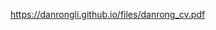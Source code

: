 <!------->
<!--layout: archive-->
<!--title: "CV"-->
<!--permalink: /cv/-->
<!--author_profile: true-->
<!--redirect_from:-->
<!--  - /resume-->
<!------->
<!---->
<!--{% include base_path %}-->
<!---->
<!--<embed src="{{ base_path }}/files/danrong_cv.pdf" width="800px" height="2100px" />-->

  https://danrongli.github.io/files/danrong_cv.pdf
